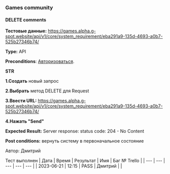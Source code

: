 ### Games community
#### DELETE comments

**Тестовые данные:** https://games.alpha.g-spot.website/api/v1/core/system_requirement/eba291a9-135d-4693-a0b7-525b27346b74/

**Type:** API

**Preconditions**: 
[Авторизоваться][a].

[a]: https://github.com/1fvwka/GSPOTtestingdocumentation/blob/main/Autorization.md

 **STR**

**1.Создать** новый запрос

**2.Выбрать** метод DELETE для Request

**3.Ввести URL:** https://games.alpha.g-spot.website/api/v1/core/system_requirement/eba291a9-135d-4693-a0b7-525b27346b74/

**4.Нажать  "Send"**

 **Expected Result:**
 Server response: status code: 204 - No Content

**Post conditions:** вернуть систему в первоначальное состояние

Автор: Дмитрий

Тест выполнен
| Дата | Время | Результат | Имя | Баг № Trello |
| --- | --- | --- | --- | --- |
| 2023-06-21 | 12:15 | PASS | Дмитрий |  | 